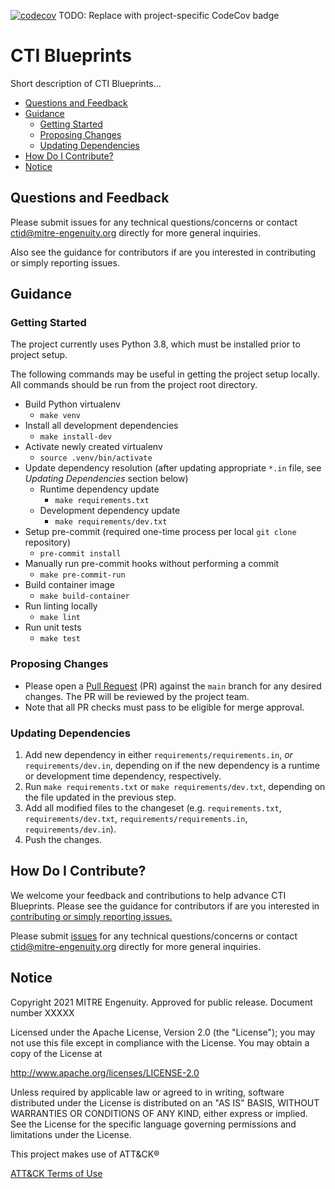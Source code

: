[![codecov](https://codecov.io/gh/center-for-threat-informed-defense/project-template/branch/main/graph/badge.svg?token=ygDiymg8y3)](https://codecov.io/gh/center-for-threat-informed-defense/project-template)
TODO: Replace with project-specific CodeCov badge

# CTI Blueprints

Short description of CTI Blueprints...

- [Questions and Feedback](#questions-and-feedback)
- [Guidance](#guidance)
  - [Getting Started](#getting-started)
  - [Proposing Changes](#proposing-changes)
  - [Updating Dependencies](#updating-dependencies)
- [How Do I Contribute?](#how-do-i-contribute)
- [Notice](#notice)

## Questions and Feedback
Please submit issues for any technical questions/concerns or contact ctid@mitre-engenuity.org directly for more general inquiries.

Also see the guidance for contributors if are you interested in contributing or simply reporting issues.

## Guidance

### Getting Started

The project currently uses Python 3.8, which must be installed prior to project setup.

The following commands may be useful in getting the project setup locally. All commands should be run from the project root directory.

* Build Python virtualenv
  * `make venv`
* Install all development dependencies
  * `make install-dev`
* Activate newly created virtualenv
  * `source .venv/bin/activate`
* Update dependency resolution (after updating appropriate `*.in` file, see _Updating Dependencies_ section below)
  * Runtime dependency update
    * `make requirements.txt`
  * Development dependency update
    * `make requirements/dev.txt`
* Setup pre-commit (required one-time process per local `git clone` repository)
  * `pre-commit install`
* Manually run pre-commit hooks without performing a commit
  * `make pre-commit-run`
* Build container image
  * `make build-container`
* Run linting locally
  * `make lint`
* Run unit tests
  * `make test`




### Proposing Changes

* Please open a [Pull Request](https://docs.github.com/en/pull-requests/collaborating-with-pull-requests/proposing-changes-to-your-work-with-pull-requests/about-pull-requests) (PR) against the `main` branch for any desired changes. The PR will be reviewed by the project team.
* Note that all PR checks must pass to be eligible for merge approval.

### Updating Dependencies

1. Add new dependency in either `requirements/requirements.in`, _or_ `requirements/dev.in`, depending on if the new dependency is a runtime or development time dependency, respectively.
2. Run `make requirements.txt` or `make requirements/dev.txt`, depending on the file updated in the previous step.
3. Add all modified files to the changeset (e.g. `requirements.txt`, `requirements/dev.txt`, `requirements/requirements.in`, `requirements/dev.in`).
4. Push the changes.

## How Do I Contribute?
We welcome your feedback and contributions to help advance CTI Blueprints. Please see the guidance for
contributors if are you interested in [contributing or simply reporting issues.](/CONTRIBUTING.md)

Please submit [issues](https://github.com/center-for-threat-informed-defense/cti_blueprints/issues) for any
technical questions/concerns or contact ctid@mitre-engenuity.org directly for more general inquiries.

## Notice
Copyright 2021 MITRE Engenuity. Approved for public release. Document number XXXXX

Licensed under the Apache License, Version 2.0 (the "License"); you may not use this file except in compliance with the License. You may obtain a copy of the License at

http://www.apache.org/licenses/LICENSE-2.0

Unless required by applicable law or agreed to in writing, software distributed under the License is distributed on an "AS IS" BASIS, WITHOUT WARRANTIES OR CONDITIONS OF ANY KIND, either express or implied. See the License for the specific language governing permissions and limitations under the License.

This project makes use of ATT&CK®

[ATT&CK Terms of Use](https://attack.mitre.org/resources/terms-of-use/)
